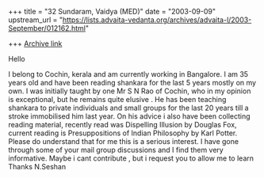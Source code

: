 +++
title = "32 Sundaram, Vaidya (MED)"
date = "2003-09-09"
upstream_url = "https://lists.advaita-vedanta.org/archives/advaita-l/2003-September/012162.html"

+++
[Archive link](https://lists.advaita-vedanta.org/archives/advaita-l/2003-September/012162.html)


Hello

I belong to Cochin, kerala and am currently working in Bangalore. I am
35 years old and have been reading shankara for the last 5 years mostly
on my own. I was initially taught by one Mr S N Rao of Cochin, who in my
opinion is exceptional, but he remains quite elusive . He has been
teaching shankara to private individuals and small groups for the last
20 years till a stroke immobilised him last year.
On his advice i also have been collecting reading material, recently
read was Dispelling Illusion by Douglas Fox, current reading is
Presuppositions of Indian Philosophy by Karl Potter. Please do
understand that for me this is a serious interest. I have gone through
some of your mail group discussions and I find them very informative.
Maybe i cant contribute , but i request you to allow me to learn
Thanks 
N.Seshan

